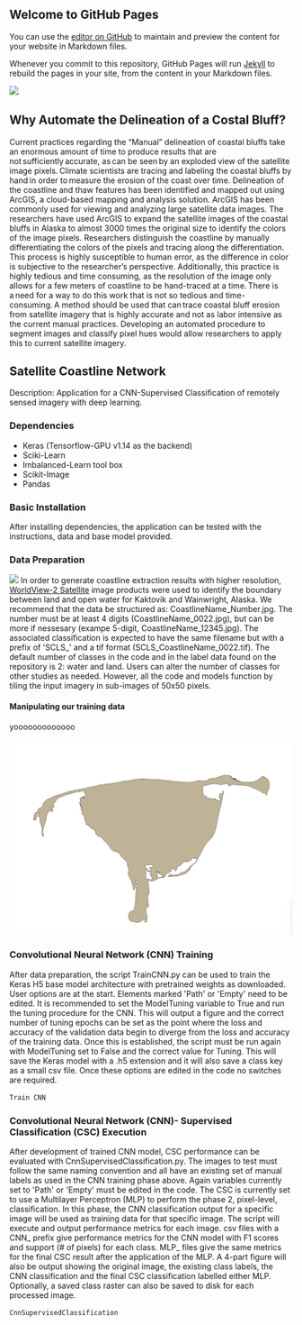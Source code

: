 ## Welcome to GitHub Pages

You can use the [editor on GitHub](https://github.com/alexiaxreyes/SatelliteCoastlineNetwork/edit/gh-pages/index.md) to maintain and preview the content for your website in Markdown files.

Whenever you commit to this repository, GitHub Pages will run [Jekyll](https://jekyllrb.com/) to rebuild the pages in your site, from the content in your Markdown files.

![](http://serc.carleton.edu/images/NAGTWorkshops/oceanography/big_sur_coastline.jpg)

## Why Automate the Delineation of a Costal Bluff?
Current practices regarding the “Manual” delineation of coastal bluffs take an enormous amount of time to produce results that are not sufficiently accurate, as can be seen by an exploded view of the satellite image pixels. Climate scientists are tracing and labeling the coastal bluffs by hand in order to measure the erosion of the coast over time. Delineation of the coastline and thaw features has been identified and mapped out using ArcGIS, a cloud-based mapping and analysis solution. ArcGIS has been commonly used for viewing and analyzing large satellite data images. The researchers have used ArcGIS to expand the satellite images of the coastal bluffs in Alaska to almost 3000 times the original size to identify the colors of the image pixels. Researchers distinguish the coastline by manually differentiating the colors of the pixels and tracing along the differentiation. This process is highly susceptible to human error, as the difference in color is subjective to the researcher’s perspective. Additionally, this practice is highly tedious and time consuming, as the resolution of the image only allows for a few meters of coastline to be hand-traced at a time. There is a need for a way to do this work that is not so tedious and time-consuming. A method should be used that can trace coastal bluff erosion from satellite imagery that is highly accurate and not as labor intensive as the current manual practices. Developing an automated procedure to segment images and classify pixel hues would allow researchers to apply this to current satellite imagery.   

## Satellite Coastline Network 
Description: Application for a CNN-Supervised Classification of remotely sensed imagery with deep learning. 

### Dependencies 
* Keras (Tensorflow-GPU v1.14 as the backend) 
* Sciki-Learn 
* Imbalanced-Learn tool box
* Scikit-Image 
* Pandas 

### Basic Installation 
After installing dependencies, the application can be tested with the instructions, data and base model provided. 

### Data Preparation 
![](https://www.spaceflightinsider.com/wp-content/uploads/2016/07/worldview-3-1.jpg)
In order to generate coastline extraction results with higher resolution, [WorldView-2 Satellite](https://www.satimagingcorp.com/satellite-sensors/worldview-2/) image products were used to identify the boundary between land and open water for Kaktovik and Wainwright, Alaska. We recommend that the data be structured as: CoastlineName_Number.jpg. The number must be at least 4 digits (CoastlineName_0022.jpg), but can be more if nessesary (exampe 5-digit, CoastlineName_12345.jpg). The associated classification is expected to have the same filename but with a prefix of 'SCLS_' and a tif format (SCLS_CoastlineName_0022.tif). The default number of classes in the code and in the label data found on the repository is 2: water and land. Users can alter the number of classes for other studies as needed. However, all the code and models function by tiling the input imagery in sub-images of 50x50 pixels.

#### Manipulating our training data
yooooooooooooo

![](training_data_example.png)

### Convolutional Neural Network (CNN) Training 
After data preparation, the script TrainCNN.py can be used to train the Keras H5 base model architecture with pretrained weights as downloaded. User options are at the start. Elements marked 'Path' or 'Empty' need to be edited. It is recommended to set the ModelTuning variable to True and run the tuning procedure for the CNN. This will output a figure and the correct number of tuning epochs can be set as the point where the loss and accuracy of the validation data begin to diverge from the loss and accuracy of the training data. Once this is established, the script must be run again with ModelTuning set to False and the correct value for Tuning. This will save the Keras model with a .h5 extension and it will also save a class key as a small csv file. Once these options are edited in the code no switches are required. 
```Python
Train CNN
```

### Convolutional Neural Network (CNN)- Supervised Classification (CSC) Execution 
After development of trained CNN model, CSC performance can be evaluated with CnnSupervisedClassification.py. The images to test must follow the same naming convention and all have an existing set of manual labels as used in the CNN training phase above. Again variables currently set to 'Path' or 'Empty' must be edited in the code. The CSC is currently set to use a Multilayer Perceptron (MLP) to perform the phase 2, pixel-level, classification. In this phase, the CNN classification output for a specific image will be used as training data for that specific image. The script will execute and output performance metrics for each image. csv files with a CNN_ prefix give performance metrics for the CNN model with F1 scores and support (# of pixels) for each class. MLP_ files give the same metrics for the final CSC result after the application of the MLP. A 4-part figure will also be output showing the original image, the existing class labels, the CNN classification and the final CSC classification labelled either MLP. Optionally, a saved class raster can also be saved to disk for each processed image.
```Python
CnnSupervisedClassification
```
